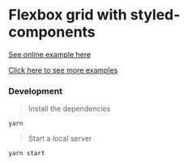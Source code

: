 # Flexbox grid with styled-components

[See online example here](playground-reactjs-flexbox-grid)

[Click here to see more examples](https://github.com/cicerohen/playground)

### Development

> Install the dependencies

```
yarn
```

> Start a local server

```
yarn start
```
